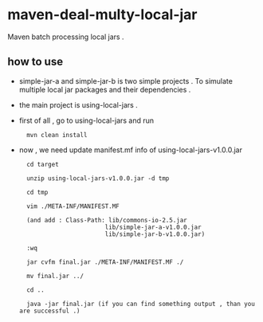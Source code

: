 # maven-deal-multy-local-jar
Maven batch processing local jars .

## how to use

* simple-jar-a and simple-jar-b is two simple projects . To simulate multiple local jar packages and their dependencies .

* the main project is using-local-jars . 

* first of all , go to using-local-jars and run 

        mvn clean install
        
* now , we need update manifest.mf info of using-local-jars-v1.0.0.jar

        cd target
        
        unzip using-local-jars-v1.0.0.jar -d tmp
        
        cd tmp
        
        vim ./META-INF/MANIFEST.MF 
        
        (and add : Class-Path: lib/commons-io-2.5.jar
                              lib/simple-jar-a-v1.0.0.jar
                              lib/simple-jar-b-v1.0.0.jar)
        
        :wq
        
        jar cvfm final.jar ./META-INF/MANIFEST.MF ./
        
        mv final.jar ../
        
        cd ..
        
        java -jar final.jar (if you can find something output , than you are successful .)                       
                                                         
 